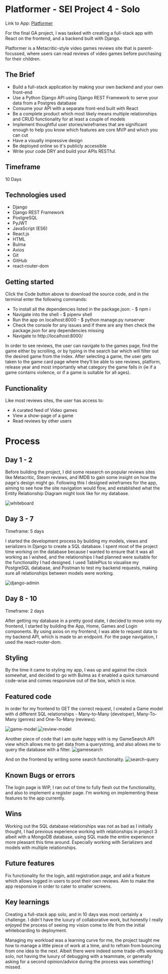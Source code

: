 # Platformer - SEI Project 4 - Solo

Link to App: [Platformer](https://tinyurl.com/2p92546r)

For the final GA project, I was tasked with creating a full-stack app with React on the frontend, and a backend built with Django.

Platformer is a Metacritic-style video games reviews site that is parent-focussed, where users can read reviews of video games before purchasing for their children.

## The Brief

- Build a full-stack application by making your own backend and your own front-end
- Use a Python Django API using Django REST Framework to serve your data from a Postgres database
- Consume your API with a separate front-end built with React
- Be a complete product which most likely means multiple relationships and CRUD functionality for at least a couple of models
- Implement thoughtful user stories/wireframes that are significant enough to help you know which features are core MVP and which you can cut
- Have a visually impressive design
- Be deployed online so it's publicly accessible
- Write your code DRY and build your APIs RESTful.

## Timeframe

10 Days

## Technologies used

- Django
- Django REST Framework
- PostgreSQL
- PyJWT
- JavaScript (ES6)
- React.js
- HTML
- Bulma
- Axios
- Git
- GitHub
- react-router-dom

## Getting started

Click the Code button above to download the source code, and in the terminal enter the following commands:

- To install all the dependencies listed in the package.json: - $ npm i
- Navigate into the shell - $ pipenv shell
- Run the app on localhost:8000 - $ python manage.py runserver
- Check the console for any issues and if there are any then check the package.json for any dependencies missing
- Navigate to http://localhost:8000/

In order to see reviews, the user can navigate to the games page, find the game either by scrolling, or by typing in the search bar which will filter out the desired game from the index. After selecting a game, the user gets taken to the game card page where they’ll be able to see reviews, platform, release year and most importantly what category the game falls in (ie if a game contains violence, or if a game is suitable for all ages).

## Functionality

Like most reviews sites, the user has access to:

- A curated feed of Video games
- View a show-page of a game
- Read reviews by other users

# Process

## Day 1 - 2

Before building the project, I did some research on popular reviews sites like Metacritic, Steam reviews, and IMDB to gain some insight on how the page's design might go. Following this I designed wireframes for the app, aiming to see how the site navigation would flow, and established what the Entity Relationship Diagram might look like for my database.

![whiteboard](./src/assets/whiteboard.png)

## Day 3 - 7

Timeframe: 5 days

I started the development process by building my models, views and serializers in Django to create a SQL database. I spent most of the project time working on the database because I wanted to ensure that it was all working as I wished, and the relationships I had planned were suitable for the functionality I had designed. I used TablePlus to visualise my PostgreSQL database, and Postman to test my backend requests, making sure all relationships between models were working.

![django-admin]()

## Day 8 - 10

Timeframe: 2 days

After getting my database in a pretty good state, I decided to move onto my frontend, I started by building the App, Home, Games and Login components. By using axios on my frontend, I was able to request data to my backend API, which is made to an endpoint. For the page navigation, I used the react-router-dom.

## Styling

By the time it came to styling my app, I was up and against the clock somewhat, and decided to go with Bulma as it enabled a quick turnaround code-wise and comes responsive out of the box, which is nice.

## Featured code

In order for my frontend to GET the correct request, I created a Game model with d different SQL relationships - Many-to-Many (developer), Many-To-Many (genres) and One-To-Many (reviews).

![game-model](./src/assets/gamemodel.png)
![review-model](./src/assets/reviewmodel.png)

Another piece of code that I am quite happy with is my GameSearch API view which allows me to get data from a querystring, and also allows me to query the database with a filter.
![gamesearch](./src/assets/GameSearch.png)

And on the frontend by writing some search functionality.
![search-query](./src/assets/SearchQuery.png)

## Known Bugs or errors

The login page is WIP, I ran out of time to fully flesh out the functionality, and also to implement a register page. I’m working on implementing these features to the app currently.

## Wins

Working out the SQL database relationships was not as bad as I initially thought, I had previous experience working with relationships in project 3 albeit with a MongoDB database, using SQL made the entire experience more pleasant this time around. Especially working with Serializers and models with multiple relationships.

## Future features

Fix functionality for the login, add registration page, and add a feature which allows logged in users to post their own reviews. Aim to make the app responsive in order to cater to smaller screens.

## Key learnings

Creating a full-stack app solo, and in 10 days was most certainly a challenge. I didn't have the luxury of collaborative work, but honestly I really enjoyed the process of seeing my vision come to life from the initial whiteboarding to deployment.

Managing my workload was a learning curve for me, the project taught me how to manage a little piece of work at a time, and to refrain from bouncing from one idea to the next. Albeit there were indeed some trade-offs working solo, not having the luxury of debugging with a teammate, or generally asking for a second opinion/advice during the process was something I missed.

